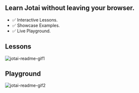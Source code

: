 ## Learn **Jotai** without leaving your browser.
- ✅ Interactive Lessons.
- ✅ Showcase Examples.
- ✅ Live Playground.

## Lessons
![jotai-readme-gif1](https://user-images.githubusercontent.com/85363195/210454208-51a22411-7671-44e7-b9d0-dcde63a9475c.gif)

## Playground
![jotai-readme-gif2](https://user-images.githubusercontent.com/85363195/210454231-e9f1d647-fb0a-47e0-86e2-459e31f7d0fc.gif)
